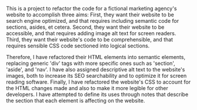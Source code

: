 

This is a project to refactor the code for a fictional marketing agency's website to accomplish three aims:
First, they want their website to be search engine optimized, and that requires including semantic code for sections, asides, et cetera.
Second, they want their website to be accessible, and that requires adding image alt text for screen readers.
Third, they want their website's code to be comprehensible, and that requires sensible CSS code sectioned into logical sections.

Therefore, I have refactored their HTML elements into semantic elements, replacing generic 'div' tags with more specific ones such as 'section', 'aside', and 'nav'.
  I have also assigned descriptive alt text to the website's images, both to increase its SEO searchability and to optimize it for screen reading software.
  Finally, I have refactored the website's CSS to account for the HTML changes made and also to make it more legible for other developers. I have attempted to define its uses through notes that describe the section that each element is affecting on the website.
